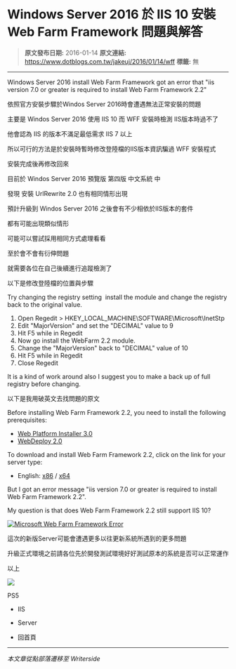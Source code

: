 # Windows Server 2016 於 IIS 10 安裝  Web Farm Framework 問題與解答

> **原文發布日期:** 2016-01-14
> **原文連結:** https://www.dotblogs.com.tw/jakeuj/2016/01/14/wff
> **標籤:** 無

---

Windows Server 2016 install Web Farm Framework got an error that "iis version 7.0 or greater is required to install Web Farm Framework 2.2"

依照官方安裝步驟於Windos Server 2016時會遭遇無法正常安裝的問題

主要是 Windos Server 2016 使用 IIS 10 而 WFF 安裝時檢測 IIS版本時過不了

他會認為 IIS 的版本不滿足最低需求 IIS 7 以上

所以可行的方法是於安裝時暫時修改登陸檔的IIS版本資訊騙過 WFF 安裝程式

安裝完成後再修改回來

目前於 Windos Server 2016 預覽版 第四版 中文系統 中

發現 安裝 UrlRewrite 2.0 也有相同情形出現

預計升級到 Windos Server 2016 之後會有不少相依於IIS版本的套件

都有可能出現類似情形

可能可以嘗試採用相同方式處理看看

至於會不會有衍伸問題

就需要各位在自己後續進行追蹤檢測了

以下是修改登陸檔的位置與步驟

Try changing the registry setting  install the module and change the registry back to the original value.

1. Open Regedit > HKEY\_LOCAL\_MACHINE\SOFTWARE\Microsoft\InetStp
2. Edit "MajorVersion" and set the "DECIMAL" value to 9
3. Hit F5 while in Regedit
4. Now go install the WebFarm 2.2 module.
5. Change the "MajorVersion" back to "DECIMAL" value of 10
6. Hit F5 while in Regedit
7. Close Regedit

It is a kind of work around also I suggest you to make a back up of full registry before changing.

以下是我用破英文去找問題的原文

Before installing Web Farm Framework 2.2, you need to install the following prerequisites:

* [Web Platform Installer 3.0](http://www.microsoft.com/en-us/download/details.aspx?id=6164)
* [WebDeploy 2.0](http://www.microsoft.com/en-us/download/details.aspx?id=25230)

To download and install Web Farm Framework 2.2, click on the link for your server type:

* English: [x86](http://download.microsoft.com/download/F/E/2/FE2E2E07-22B5-4875-9A36-8B778D157F91/WebFarm2_x86.msi) / [x64](http://download.microsoft.com/download/F/E/2/FE2E2E07-22B5-4875-9A36-8B778D157F91/WebFarm2_x64.msi)

But I got an error message "iis version 7.0 or greater is required to install Web Farm Framework 2.2".

My question is that does Web Farm Framework 2.2 still support IIS 10?

[![Microsoft Web Farm Framework Error](http://i.imgur.com/8qsbLoK.png)](http://www.microsoft.com/en-us/download/details.aspx?id=6164)

這次的新版Server可能會遭遇更多以往更新系統所遇到的更多問題

升級正式環境之前請各位先於開發測試環境好好測試原本的系統是否可以正常運作

以上

![](https://card.psnprofiles.com/1/jakeuj.png)

PS5

* IIS
* Server

* 回首頁

---

*本文章從點部落遷移至 Writerside*
